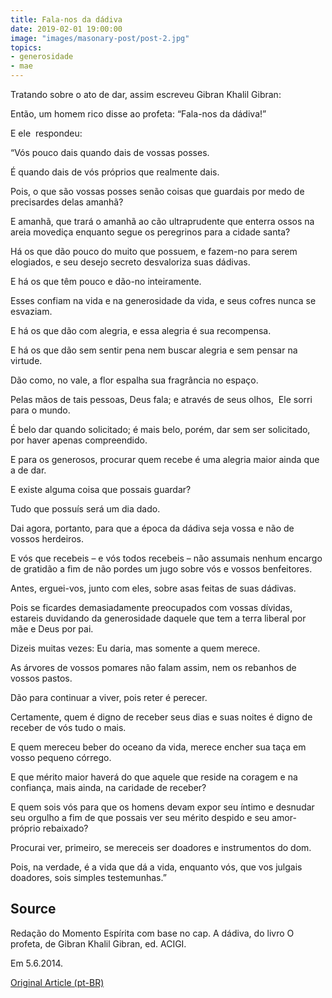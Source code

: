 ```yaml
---
title: Fala-nos da dádiva
date: 2019-02-01 19:00:00
image: "images/masonary-post/post-2.jpg"
topics: 
- generosidade
- mae
---
```


Tratando sobre o ato de dar, assim escreveu Gibran Khalil Gibran:

Então, um homem rico disse ao profeta: “Fala-nos da dádiva!”

E ele  respondeu:

“Vós pouco dais quando dais de vossas posses.

É quando dais de vós próprios que realmente dais.

Pois, o que são vossas posses senão coisas que guardais por medo de precisardes
delas amanhã?

E amanhã, que trará o amanhã ao cão ultraprudente que enterra ossos na areia
movediça enquanto segue os peregrinos para a cidade santa?

Há os que dão pouco do muito que possuem, e fazem-no para serem elogiados, e
seu desejo secreto desvaloriza suas dádivas.

E há os que têm pouco e dão-no inteiramente.

Esses confiam na vida e na generosidade da vida, e seus cofres nunca se
esvaziam.

E há os que dão com alegria, e essa alegria é sua recompensa.

E há os que dão sem sentir pena nem buscar alegria e sem pensar na virtude.

Dão como, no vale, a flor espalha sua fragrância no espaço.

Pelas mãos de tais pessoas, Deus fala; e através de seus olhos,  Ele sorri para
o mundo.

É belo dar quando solicitado; é mais belo, porém, dar sem ser solicitado, por
haver apenas compreendido.

E para os generosos, procurar quem recebe é uma alegria maior ainda que a de
dar.

E existe alguma coisa que possais guardar?

Tudo que possuís será um dia dado.

Dai agora, portanto, para que a época da dádiva seja vossa e não de vossos
herdeiros.

E vós que recebeis – e vós todos recebeis – não assumais nenhum encargo de
gratidão a fim de não pordes um jugo sobre vós e vossos benfeitores.

Antes, erguei-vos, junto com eles, sobre asas feitas de suas dádivas.

Pois se ficardes demasiadamente preocupados com vossas dívidas, estareis
duvidando da generosidade daquele que tem a terra liberal por mãe e Deus por
pai.

Dizeis muitas vezes: Eu daria, mas somente a quem merece.

As árvores de vossos pomares não falam assim, nem os rebanhos de vossos pastos.

Dão para continuar a viver, pois reter é perecer.

Certamente, quem é digno de receber seus dias e suas noites é digno de receber
de vós tudo o mais.

E quem mereceu beber do oceano da vida, merece encher sua taça em vosso pequeno
córrego.

E que mérito maior haverá do que aquele que reside na coragem e na confiança,
mais ainda, na caridade de receber?

E quem sois vós para que os homens devam expor seu íntimo e desnudar seu
orgulho a fim de que possais ver seu mérito despido e seu amor-próprio
rebaixado?

Procurai ver, primeiro, se mereceis ser doadores e instrumentos do dom.

Pois, na verdade, é a vida que dá a vida, enquanto vós, que vos julgais
doadores, sois simples testemunhas.”


## Source
Redação do Momento Espírita com base no cap.
A dádiva, do livro O profeta, de Gibran Khalil Gibran,
ed. ACIGI.

Em 5.6.2014.


[Original Article (pt-BR)](http://momento.com.br/pt/ler_texto.php?id=4187)
